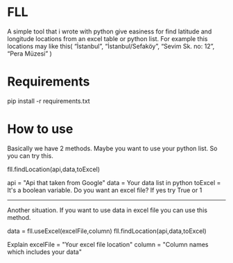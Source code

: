 # FLL
A simple tool that i wrote with python give easiness for find latitude and longitude locations from an excel table or python list. For example this locations may like this( “İstanbul”, “İstanbul/Sefaköy”, “Sevim Sk. no: 12”, “Pera Müzesi” )

# Requirements

pip install -r requirements.txt

# How to use

Basically we have 2 methods. Maybe you want to use your python list. So you can try this.

fll.findLocation(api,data,toExcel)

api = "Api that taken from Google"
data = Your data list in python
toExcel = It's a boolean variable. Do you want an excel file? If yes try True or 1
  
----
Another situation. If you want to use data in excel file you can use this method.


data = fll.useExcel(excelFile,column)
fll.findLocation(api,data,toExcel)

Explain
  excelFile = "Your excel file location"
  column = "Column names which includes your data"


